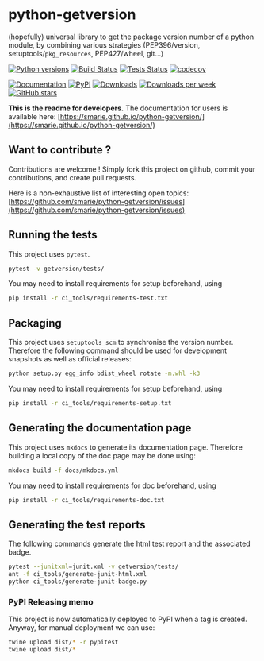 # python-getversion

(hopefully) universal library to get the package version number of a python module, by combining various strategies (PEP396/version, setuptools/`pkg_resources`, PEP427/wheel, git...)

[![Python versions](https://img.shields.io/pypi/pyversions/getversion.svg)](https://pypi.python.org/pypi/getversion/) [![Build Status](https://travis-ci.org/smarie/python-getversion.svg?branch=master)](https://travis-ci.org/smarie/python-getversion) [![Tests Status](https://smarie.github.io/python-getversion/junit/junit-badge.svg?dummy=8484744)](https://smarie.github.io/python-getversion/junit/report.html) [![codecov](https://codecov.io/gh/smarie/python-getversion/branch/master/graph/badge.svg)](https://codecov.io/gh/smarie/python-getversion)

[![Documentation](https://img.shields.io/badge/doc-latest-blue.svg)](https://smarie.github.io/python-getversion/) [![PyPI](https://img.shields.io/pypi/v/getversion.svg)](https://pypi.python.org/pypi/getversion/) [![Downloads](https://pepy.tech/badge/getversion)](https://pepy.tech/project/getversion) [![Downloads per week](https://pepy.tech/badge/getversion/week)](https://pepy.tech/project/getversion) [![GitHub stars](https://img.shields.io/github/stars/smarie/python-getversion.svg)](https://github.com/smarie/python-getversion/stargazers)

**This is the readme for developers.** The documentation for users is available here: [https://smarie.github.io/python-getversion/](https://smarie.github.io/python-getversion/)

## Want to contribute ?

Contributions are welcome ! Simply fork this project on github, commit your contributions, and create pull requests.

Here is a non-exhaustive list of interesting open topics: [https://github.com/smarie/python-getversion/issues](https://github.com/smarie/python-getversion/issues)

## Running the tests

This project uses `pytest`.

```bash
pytest -v getversion/tests/
```

You may need to install requirements for setup beforehand, using 

```bash
pip install -r ci_tools/requirements-test.txt
```

## Packaging

This project uses `setuptools_scm` to synchronise the version number. Therefore the following command should be used for development snapshots as well as official releases: 

```bash
python setup.py egg_info bdist_wheel rotate -m.whl -k3
```

You may need to install requirements for setup beforehand, using 

```bash
pip install -r ci_tools/requirements-setup.txt
```

## Generating the documentation page

This project uses `mkdocs` to generate its documentation page. Therefore building a local copy of the doc page may be done using:

```bash
mkdocs build -f docs/mkdocs.yml
```

You may need to install requirements for doc beforehand, using 

```bash
pip install -r ci_tools/requirements-doc.txt
```

## Generating the test reports

The following commands generate the html test report and the associated badge. 

```bash
pytest --junitxml=junit.xml -v getversion/tests/
ant -f ci_tools/generate-junit-html.xml
python ci_tools/generate-junit-badge.py
```

### PyPI Releasing memo

This project is now automatically deployed to PyPI when a tag is created. Anyway, for manual deployment we can use:

```bash
twine upload dist/* -r pypitest
twine upload dist/*
```
